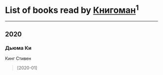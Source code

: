 # List of books read by [Книгоман](https://www.facebook.com/profile.php?id=1790827924355710)<sup>1</sup>
---

## 2020

### Дьюма Ки
Кинг Стивен
> [2020-01] 



